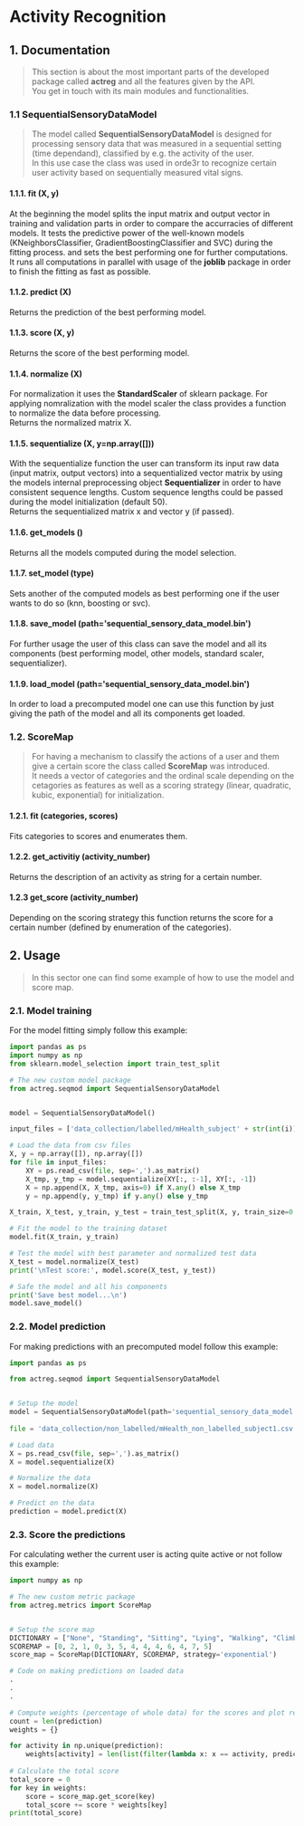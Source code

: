 
# Activity Recognition

## 1. Documentation

> This section is about the most important parts of the developed package called **actreg** and all the features given by the API.  
You get in touch with its main modules and functionalities.

### 1.1 SequentialSensoryDataModel
> The model called **SequentialSensoryDataModel** is designed for processing sensory data that was measured in a sequential setting (time dependand), classified by e.g. the activity of the user.   
In this use case the class was used in orde3r to recognize certain user activity based on sequentially measured vital signs.

#### 1.1.1. fit (X, y)
At the beginning the model splits the input matrix and output vector in training and validation parts in order to compare the accurracies of different models. It tests the 
 predictive power of the well-known models (KNeighborsClassifier, GradientBoostingClassifier and SVC) during the fitting process. and sets the best performing one for further computations.  
 It runs all computations in parallel with usage of the **joblib** package in order to finish the fitting as fast as possible.
  
#### 1.1.2. predict (X)
Returns the prediction of the best performing model.

#### 1.1.3. score (X, y)
Returns the score of the best performing model.

#### 1.1.4. normalize (X)
For normalization it uses the **StandardScaler** of sklearn package. For applying nomralization with the model scaler the class provides a function to normalize the data before processing.    
Returns the normalized matrix X.

#### 1.1.5. sequentialize (X, y=np.array([]))
With the sequentialize function the user can transform its input raw data (input matrix, output vectors) into a sequentialized vector matrix by using the models internal preprocessing object **Sequentializer** in order to have consistent sequence lengths. Custom sequence lengths could be passed during the model initialization (default 50).   
Returns the sequentialized matrix x and vector y (if passed).

#### 1.1.6. get_models ()
Returns all the models computed during the model selection.

#### 1.1.7. set_model (type)
Sets another of the computed models as best performing one if the user wants to do so (knn, boosting or svc).

#### 1.1.8. save_model (path='sequential_sensory_data_model.bin')
For further usage the user of this class can save the model and all its components (best performing model, other models, standard scaler, sequentializer).

#### 1.1.9. load_model (path='sequential_sensory_data_model.bin')
In order to load a precomputed model one can use this function by just giving the path of the model and all its components get loaded.

### 1.2. ScoreMap

> For having a mechanism to classify the actions of a user and them give a certain score the class called **ScoreMap** was introduced.   
It needs a vector of categories and the ordinal scale depending on the cetagories as features as well as a scoring strategy (linear, quadratic, kubic, exponential) for initialization.

#### 1.2.1. fit (categories, scores)
Fits categories to scores and enumerates them.

#### 1.2.2. get_activitiy (activity_number)
Returns the description of an activity as string for a certain number.

#### 1.2.3 get_score (activity_number)
Depending on the scoring strategy this function returns the score for a certain number (defined by enumeration of the categories).

## 2. Usage

> In this sector one can find some example of how to use the model and score map.

### 2.1. Model training

For the model fitting simply follow this example:
````python
import pandas as ps
import numpy as np
from sklearn.model_selection import train_test_split

# The new custom model package
from actreg.seqmod import SequentialSensoryDataModel


model = SequentialSensoryDataModel()

input_files = ['data_collection/labelled/mHealth_subject' + str(int(i)) + '.csv' for i in np.linspace(1, 10, 10)]

# Load the data from csv files
X, y = np.array([]), np.array([])
for file in input_files:
    XY = ps.read_csv(file, sep=',').as_matrix()
    X_tmp, y_tmp = model.sequentialize(XY[:, :-1], XY[:, -1])
    X = np.append(X, X_tmp, axis=0) if X.any() else X_tmp
    y = np.append(y, y_tmp) if y.any() else y_tmp

X_train, X_test, y_train, y_test = train_test_split(X, y, train_size=0.75, stratify=y)

# Fit the model to the training dataset
model.fit(X_train, y_train)

# Test the model with best parameter and normalized test data
X_test = model.normalize(X_test)
print('\nTest score:', model.score(X_test, y_test))

# Safe the model and all his components
print('Save best model...\n')
model.save_model()
````

### 2.2. Model prediction

For making predictions with an precomputed model follow this example:
````python
import pandas as ps

from actreg.seqmod import SequentialSensoryDataModel


# Setup the model
model = SequentialSensoryDataModel(path='sequential_sensory_data_model.bin')
    
file = 'data_collection/non_labelled/mHealth_non_labelled_subject1.csv'

# Load data
X = ps.read_csv(file, sep=',').as_matrix()
X = model.sequentialize(X)

# Normalize the data
X = model.normalize(X)

# Predict on the data
prediction = model.predict(X)
````

### 2.3. Score the predictions
For calculating wether the current user is acting quite active or not follow this example:
````python
import numpy as np

# The new custom metric package
from actreg.metrics import ScoreMap


# Setup the score map
DICTIONARY = ["None", "Standing", "Sitting", "Lying", "Walking", "Climbing stairs", "Waist bending", "Arm elevation", "Knees bending", "Cycling", "Jogging", "Running", "Jumping"]
SCOREMAP = [0, 2, 1, 0, 3, 5, 4, 4, 4, 6, 4, 7, 5]
score_map = ScoreMap(DICTIONARY, SCOREMAP, strategy='exponential')

# Code on making predictions on loaded data
.
.
.

# Compute weights (percentage of whole data) for the scores and plot results
count = len(prediction)
weights = {}

for activity in np.unique(prediction):
    weights[activity] = len(list(filter(lambda x: x == activity, prediction))) / count
    
# Calculate the total score
total_score = 0
for key in weights:
    score = score_map.get_score(key)
    total_score += score * weights[key]
print(total_score)
````